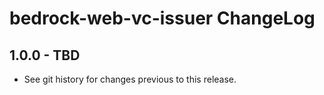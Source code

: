 # bedrock-web-vc-issuer ChangeLog

## 1.0.0 - TBD

- See git history for changes previous to this release.
